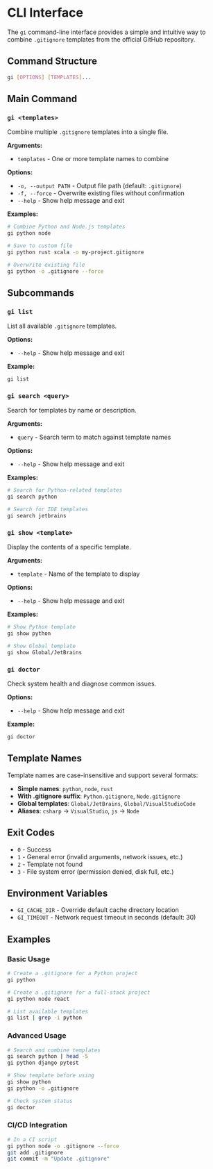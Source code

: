 # CLI Interface

The `gi` command-line interface provides a simple and intuitive way to combine `.gitignore` templates from the official GitHub repository.

## Command Structure

```bash
gi [OPTIONS] [TEMPLATES]...
```

## Main Command

### `gi <templates>`

Combine multiple `.gitignore` templates into a single file.

**Arguments:**
- `templates` - One or more template names to combine

**Options:**
- `-o, --output PATH` - Output file path (default: `.gitignore`)
- `-f, --force` - Overwrite existing files without confirmation
- `--help` - Show help message and exit

**Examples:**
```bash
# Combine Python and Node.js templates
gi python node

# Save to custom file
gi python rust scala -o my-project.gitignore

# Overwrite existing file
gi python -o .gitignore --force
```

## Subcommands

### `gi list`

List all available `.gitignore` templates.

**Options:**
- `--help` - Show help message and exit

**Example:**
```bash
gi list
```

### `gi search <query>`

Search for templates by name or description.

**Arguments:**
- `query` - Search term to match against template names

**Options:**
- `--help` - Show help message and exit

**Examples:**
```bash
# Search for Python-related templates
gi search python

# Search for IDE templates
gi search jetbrains
```

### `gi show <template>`

Display the contents of a specific template.

**Arguments:**
- `template` - Name of the template to display

**Options:**
- `--help` - Show help message and exit

**Examples:**
```bash
# Show Python template
gi show python

# Show Global template
gi show Global/JetBrains
```

### `gi doctor`

Check system health and diagnose common issues.

**Options:**
- `--help` - Show help message and exit

**Example:**
```bash
gi doctor
```

## Template Names

Template names are case-insensitive and support several formats:

- **Simple names**: `python`, `node`, `rust`
- **With .gitignore suffix**: `Python.gitignore`, `Node.gitignore`
- **Global templates**: `Global/JetBrains`, `Global/VisualStudioCode`
- **Aliases**: `csharp` → `VisualStudio`, `js` → `Node`

## Exit Codes

- `0` - Success
- `1` - General error (invalid arguments, network issues, etc.)
- `2` - Template not found
- `3` - File system error (permission denied, disk full, etc.)

## Environment Variables

- `GI_CACHE_DIR` - Override default cache directory location
- `GI_TIMEOUT` - Network request timeout in seconds (default: 30)

## Examples

### Basic Usage
```bash
# Create a .gitignore for a Python project
gi python

# Create a .gitignore for a full-stack project
gi python node react

# List available templates
gi list | grep -i python
```

### Advanced Usage
```bash
# Search and combine templates
gi search python | head -5
gi python django pytest

# Show template before using
gi show python
gi python -o .gitignore

# Check system status
gi doctor
```

### CI/CD Integration
```bash
# In a CI script
gi python node -o .gitignore --force
git add .gitignore
git commit -m "Update .gitignore"
```
